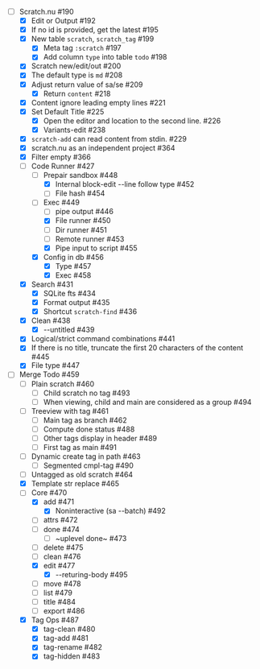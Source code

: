 - [ ] Scratch.nu #190
    - [x] Edit or Output #192
    - [x] If no id is provided, get the latest #195
    - [x] New table `scratch`, `scratch_tag` #199
        - [x] Meta tag `:scratch` #197
        - [x] Add column `type` into table `todo` #198
    - [x] Scratch new/edit/out #200
    - [x] The default type is `md` #208
    - [x] Adjust return value of sa/se #209
        - [x] Return `content` #218
    - [x] Content ignore leading empty lines #221
    - [x] Set Default Title #225
        - [x] Open the editor and location to the second line. #226
        - [x] Variants-edit #238
    - [x] `scratch-add` can read content from stdin. #229
    - [x] scratch.nu as an independent project #364
    - [x] Filter empty #366
    - [ ] Code Runner #427
        - [ ] Prepair sandbox #448
            - [x] Internal block-edit --line follow type #452
            - [ ] File hash #454
        - [ ] Exec #449
            - [ ] pipe output #446
            - [x] File runner #450
            - [ ] Dir runner #451
            - [ ] Remote runner #453
            - [x] Pipe input to script #455
        - [x] Config in db #456
            - [x] Type #457
            - [x] Exec #458
    - [x] Search #431
        - [x] SQLite fts #434
        - [x] Format output #435
        - [x] Shortcut `scratch-find` #436
    - [x] Clean #438
        - [x] --untitled #439
    - [x] Logical/strict command combinations #441
    - [x] If there is no title, truncate the first 20 characters of the content #445
    - [x] File type #447
- [ ] Merge Todo #459
    - [ ] Plain scratch #460
        - [ ] Child scratch no tag #493
        - [ ] When viewing, child and main are considered as a group #494
    - [ ] Treeview with tag #461
        - [ ] Main tag as branch #462
        - [ ] Compute done status #488
        - [ ] Other tags display in header #489
        - [ ] First tag as main #491
    - [ ] Dynamic create tag in path #463
        - [ ] Segmented cmpl-tag #490
    - [ ] Untagged as old scratch #464
    - [x] Template str replace #465
    - [ ] Core #470
        - [x] add #471
            - [x] Noninteractive (sa --batch) #492
        - [ ] attrs #472
        - [ ] done #474
            - [ ] ~uplevel done~ #473
        - [ ] delete #475
        - [ ] clean #476
        - [x] edit #477
            - [x] --returing-body #495
        - [ ] move #478
        - [ ] list #479
        - [ ] title #484
        - [ ] export #486
    - [x] Tag Ops #487
        - [x] tag-clean #480
        - [x] tag-add #481
        - [x] tag-rename #482
        - [x] tag-hidden #483